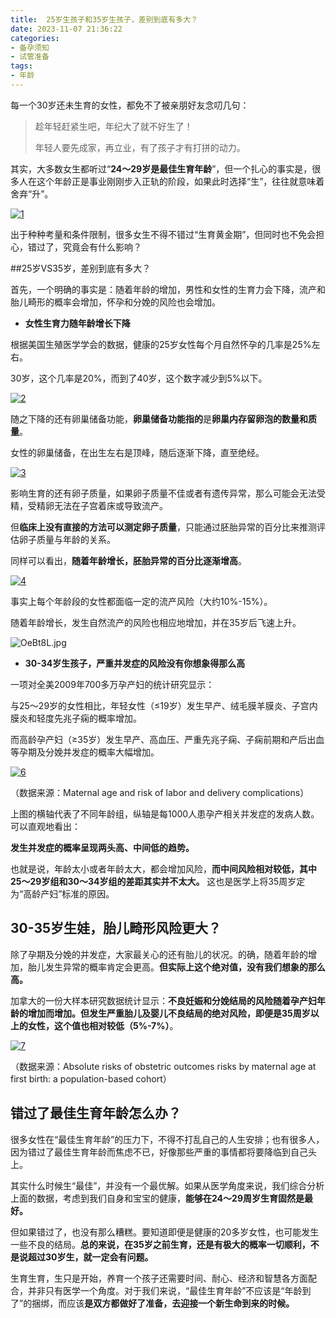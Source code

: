 ```yaml
---
title:  25岁生孩子和35岁生孩子，差别到底有多大？
date: 2023-11-07 21:36:22
categories:
- 备孕须知
- 试管准备
tags:
- 年龄
---
```


每一个30岁还未生育的女性，都免不了被亲朋好友念叨几句：

> 趁年轻赶紧生吧，年纪大了就不好生了！
> 
> 年轻人要先成家，再立业，有了孩子才有打拼的动力。
<!--more-->
其实，大多数女生都听过“**24～29岁是最佳生育年龄**”，但一个扎心的事实是，很多人在这个年龄正是事业刚刚步入正轨的阶段，如果此时选择“生”，往往就意味着舍弃“升”。

[![1](https://ooo.0x0.ooo/2023/11/07/OeBQKj.md.png)](https://img.tg/image/OeBQKj)

出于种种考量和条件限制，很多女生不得不错过“生育黄金期”，但同时也不免会担心，错过了，究竟会有什么影响？

##25岁VS35岁，差别到底有多大？

首先，一个明确的事实是：随着年龄的增加，男性和女性的生育力会下降，流产和胎儿畸形的概率会增加，怀孕和分娩的风险也会增加。

- **女性生育力随年龄增长下降**

根据美国生殖医学学会的数据，健康的25岁女性每个月自然怀孕的几率是25%左右。

30岁，这个几率是20%，而到了40岁，这个数字减少到5%以下。

[![2](https://ooo.0x0.ooo/2023/11/07/OeBGBx.md.jpg)](https://img.tg/image/OeBGBx)

随之下降的还有卵巢储备功能，**卵巢储备功能指的**是**卵巢内存留卵泡的数量和质量**。

女性的卵巢储备，在出生左右是顶峰，随后逐渐下降，直至绝经。

[![3](https://ooo.0x0.ooo/2023/11/07/OeBRDC.md.jpg)](https://img.tg/image/OeBRDC)

影响生育的还有卵子质量，如果卵子质量不佳或者有遗传异常，那么可能会无法受精，受精卵无法在子宫着床或导致流产。

但**临床上没有直接的方法可以测定卵子质量**，只能通过胚胎异常的百分比来推测评估卵子质量与年龄的关系。

同样可以看出，**随着年龄增长，胚胎异常的百分比逐渐增高**。

[![4](https://ooo.0x0.ooo/2023/11/07/OeBDxi.jpg)](https://img.tg/image/OeBDxi)

事实上每个年龄段的女性都面临一定的流产风险（大约10%-15%）。

随着年龄增长，发生自然流产的风险也相应地增加，并在35岁后飞速上升。

![OeBt8L.jpg](https://ooo.0x0.ooo/2023/11/07/OeBt8L.jpg)

- **30-34岁生孩子，严重并发症的风险没有你想象得那么高**

一项对全美2009年700多万孕产妇的统计研究显示：

与25～29岁的女性相比，年轻女性（≤19岁）发生早产、绒毛膜羊膜炎、子宫内膜炎和轻度先兆子痫的概率增加。

而高龄孕产妇（≥35岁）发生早产、高血压、严重先兆子痫、子痫前期和产后出血等孕期及分娩并发症的概率大幅增加。

[![6](https://ooo.0x0.ooo/2023/11/07/OeBHpX.md.png)](https://img.tg/image/OeBHpX)

（数据来源：Maternal age and risk of labor and delivery complications）

上图的横轴代表了不同年龄组，纵轴是每1000人患孕产相关并发症的发病人数。可以直观地看出：

**发生并发症的概率呈现两头高、中间低的趋势。**

也就是说，年龄太小或者年龄太大，都会增加风险，**而中间风险相对较低，其中25～29岁组和30～34岁组的差距其实并不太大。** 这也是医学上将35周岁定为“高龄产妇”标准的原因。

## 30-35岁生娃，胎儿畸形风险更大？

除了孕期及分娩的并发症，大家最关心的还有胎儿的状况。的确，随着年龄的增加，胎儿发生异常的概率肯定会更高。**但实际上这个绝对值，没有我们想象的那么高。**

加拿大的一份大样本研究数据统计显示：**不良妊娠和分娩结局的风险随着孕产妇年龄的增加而增加。但发生严重胎儿及婴儿不良结局的绝对风险，即便是35周岁以上的女性，这个值也相对较低（5%-7%）**。

[![7](https://ooo.0x0.ooo/2023/11/07/OeBLft.md.png)](https://img.tg/image/OeBLft)

（数据来源：Absolute risks of obstetric outcomes risks by maternal age at first birth: a population-based cohort）

## 错过了最佳生育年龄怎么办？

很多女性在“最佳生育年龄”的压力下，不得不打乱自己的人生安排；也有很多人，因为错过了最佳生育年龄而焦虑不已，好像那些严重的事情都将要降临到自己头上。

其实什么时候生“最佳”，并没有一个最优解。如果从医学角度来说，我们综合分析上面的数据，考虑到我们自身和宝宝的健康，**能够在24～29周岁生育固然是最好。**

但如果错过了，也没有那么糟糕。要知道即便是健康的20多岁女性，也可能发生一些不良的结局。**总的来说，在35岁之前生育，还是有极大的概率一切顺利，不是说超过30岁生，就一定会有问题。**

生育生育，生只是开始，养育一个孩子还需要时间、耐心、经济和智慧各方面配合，并非只有医学一个角度。对于我们来说，“最佳生育年龄”不应该是“年龄到了”的捆绑，而应该**是双方都做好了准备，去迎接一个新生命到来的时候。**